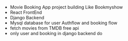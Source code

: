 - Movie Booking App project building Like Bookmyshow
- React FrontEnd
- Django Backend
- Mysql database for user Authflow and booking flow
- fetch movies from TMDB free api
- only user and booking in django backend do
